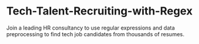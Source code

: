 # Tech-Talent-Recruiting-with-Regex
Join a leading HR consultancy to use regular expressions and data preprocessing to find tech job candidates from thousands of resumes.

